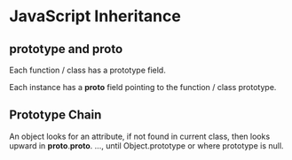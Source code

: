 # JavaScript Inheritance

## prototype and __proto__

Each function / class has a prototype field.

Each instance has a __proto__ field pointing to the function / class prototype.

## Prototype Chain

An object looks for an attribute, if not found in current class, then looks upward 
in __proto__.__proto__. ..., until Object.prototype or where prototype is null.

